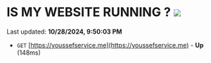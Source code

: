 # IS MY WEBSITE RUNNING ? [![](https://img.shields.io/static/v1?label=Sponsor&message=%E2%9D%A4&logo=GitHub&color=%23fe8e86)](https://github.com/sponsors/Youssef-Lehmam)

Last updated: **10/28/2024, 9:50:03 PM**

- `GET` [https://youssefservice.me](https://youssefservice.me) - **Up** (148ms)
